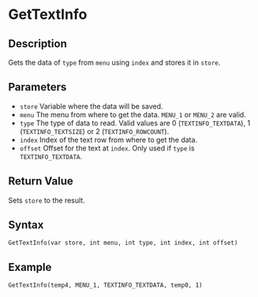 # GetTextInfo

## Description
Gets the data of `type` from `menu` using `index` and stores it in `store`.

## Parameters
- `store`
Variable where the data will be saved.
- `menu`
The menu from where to get the data. `MENU_1` or `MENU_2` are valid.
- `type`
The type of data to read. Valid values are 0 (`TEXTINFO_TEXTDATA`), 1 (`TEXTINFO_TEXTSIZE`) or 2 (`TEXTINFO_ROWCOUNT`).
- `index`
Index of the text row from where to get the data.
- `offset`
Offset for the text at `index`. Only used if `type` is `TEXTINFO_TEXTDATA`.

## Return Value
Sets `store` to the result.

## Syntax
```
GetTextInfo(var store, int menu, int type, int index, int offset)
```

## Example
```
GetTextInfo(temp4, MENU_1, TEXTINFO_TEXTDATA, temp0, 1)
```